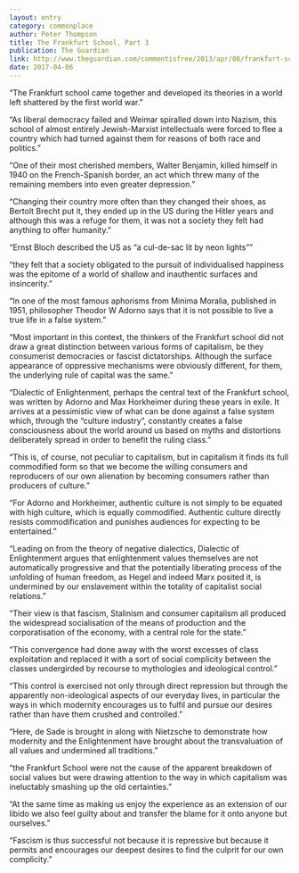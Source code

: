 ```yaml
---
layout: entry
category: commonplace
author: Peter Thompson
title: The Frankfurt School, Part 3
publication: The Guardian
link: http://www.theguardian.com/commentisfree/2013/apr/08/frankfurt-school-dialectic-of-enlightenment
date: 2017-04-06
---
```


“The Frankfurt school came together and developed its theories in a world left shattered by the first world war.”

“As liberal democracy failed and Weimar spiralled down into Nazism, this school of almost entirely Jewish-Marxist intellectuals were forced to flee a country which had turned against them for reasons of both race and politics.”

“One of their most cherished members, Walter Benjamin, killed himself in 1940 on the French-Spanish border, an act which threw many of the remaining members into even greater depression.”

“Changing their country more often than they changed their shoes, as Bertolt Brecht put it, they ended up in the US during the Hitler years and although this was a refuge for them, it was not a society they felt had anything to offer humanity.”

“Ernst Bloch described the US as “a cul-de-sac lit by neon lights””

“they felt that a society obligated to the pursuit of individualised happiness was the epitome of a world of shallow and inauthentic surfaces and insincerity.”

“In one of the most famous aphorisms from Minima Moralia, published in 1951, philosopher Theodor W Adorno says that it is not possible to live a true life in a false system.”

“Most important in this context, the thinkers of the Frankfurt school did not draw a great distinction between various forms of capitalism, be they consumerist democracies or fascist dictatorships. Although the surface appearance of oppressive mechanisms were obviously different, for them, the underlying rule of capital was the same.”

“Dialectic of Enlightenment, perhaps the central text of the Frankfurt school, was written by Adorno and Max Horkheimer during these years in exile. It arrives at a pessimistic view of what can be done against a false system which, through the “culture industry”, constantly creates a false consciousness about the world around us based on myths and distortions deliberately spread in order to benefit the ruling class.”

“This is, of course, not peculiar to capitalism, but in capitalism it finds its full commodified form so that we become the willing consumers and reproducers of our own alienation by becoming consumers rather than producers of culture.”

“For Adorno and Horkheimer, authentic culture is not simply to be equated with high culture, which is equally commodified. Authentic culture directly resists commodification and punishes audiences for expecting to be entertained.”

“Leading on from the theory of negative dialectics, Dialectic of Enlightenment argues that enlightenment values themselves are not automatically progressive and that the potentially liberating process of the unfolding of human freedom, as Hegel and indeed Marx posited it, is undermined by our enslavement within the totality of capitalist social relations.”

“Their view is that fascism, Stalinism and consumer capitalism all produced the widespread socialisation of the means of production and the corporatisation of the economy, with a central role for the state.”

“This convergence had done away with the worst excesses of class exploitation and replaced it with a sort of social complicity between the classes undergirded by recourse to mythologies and ideological control.”

“This control is exercised not only through direct repression but through the apparently non-ideological aspects of our everyday lives, in particular the ways in which modernity encourages us to fulfil and pursue our desires rather than have them crushed and controlled.”

“Here, de Sade is brought in along with Nietzsche to demonstrate how modernity and the Enlightenment have brought about the transvaluation of all values and undermined all traditions.”

“the Frankfurt School were not the cause of the apparent breakdown of social values but were drawing attention to the way in which capitalism was ineluctably smashing up the old certainties.”

“At the same time as making us enjoy the experience as an extension of our libido we also feel guilty about and transfer the blame for it onto anyone but ourselves.”

“Fascism is thus successful not because it is repressive but because it permits and encourages our deepest desires to find the culprit for our own complicity.”

